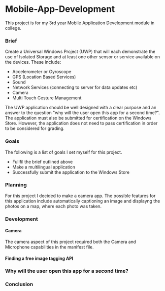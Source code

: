 # Mobile-App-Development
This project is for my 3rd year Mobile Application Development module in college.

### Brief
Create a Universal Windows Project (UWP) that will each demonstrate the use of Isolated Storage and at least one other sensor or service available on the devices. These include:

+ Accelerometer or Gyroscope
+ GPS (Location Based Services)
+ Sound
+ Network Services (connecting to server for data updates etc)
+ Camera
+ Multi Touch Gesture Management

The UWP application should be well designed with a clear purpose and an answer to the question "why will the user open this app for a second time?". The application must also be submitted for certification on the Windows Store. However, the application does not need to pass certification in order to be considered for grading.

### Goals
The following is a list of goals I set myself for this project.

+ Fullfil the brief outlined above
+ Make a multilingual application
+ Successfully submit the application to the Windows Store

### Planning
For this project I decided to make a camera app. The possible features for this application include automatically captioning an image and displayng the photos on a map, where each photo was taken.

### Development

#### Camera
The camera aspect of this project required both the Camera and Microphone capabilities in the manifest file.

#### Finding a free image tagging API

### Why will the user open this app for a second time?

### Conclusion